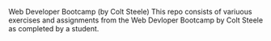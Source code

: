 Web Developer Bootcamp (by Colt Steele)
This repo consists of variuous exercises and assignments from the Web Devloper Bootcamp by Colt Steele as completed by a student.